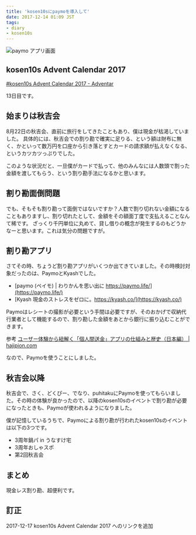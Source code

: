 ```yaml
---
title: 'kosen10sにpaymoを導入して'
date: 2017-12-14 01:09 JST
tags:
- diary
- kosen10s
---
```


![paymo アプリ画面](2017/paymo-app-screen.png)

## kosen10s Advent Calendar 2017
[#kosen10s Advent Calendar 2017 - Adventar](https://adventar.org/calendars/2199)

13日目です。

## 始まりは秋吉会
8月22日の秋吉会、直前に旅行をしてきたこともあり、僕は現金が枯渇していました。
具体的には、秋吉会での割り勘で確実に足りる、という額は財布に無く、かといって数万円を口座から引き落とすとカードの請求額が払えなくなる、というカツカツっぷりでした。

このような状況だと、一旦僕がカードで払って、他のみんなには人数頭で割った金額を渡してもらう、という割り勘手法になるかと思います。

## 割り勘面倒問題
でも、そもそも割り勘って面倒ではないですか？人数で割り切れない金額になることもありますし、割り切れたとして、金額をその額面丁度で支払えることなんて稀です。
ざっくり千円単位に丸めて、貸し借りの概念が発生するのもどうかなーと思います。これは気分の問題ですが。

## 割り勘アプリ
さてその時、ちょうど割り勘アプリがいくつか出てきていました。その時検討対象だったのは、PaymoとKyashでした。

* [paymo (ペイモ) | わりかんを思い出に https://paymo.life/](https://paymo.life/)
* [Kyash 現金のストレスをゼロに。https://kyash.co/](https://kyash.co/)

Paymoはレシートの撮影が必要という手間は必要ですが、そのおかげで収納代行業者として機能するので、割り勘した金額をあとから銀行に振り込むことができます。

参考 [ユーザー体験から紐解く「個人間送金」アプリの仕組みと歴史（日本編） | hajipion.com](https://hajipion.com/2376.html)

なので、Paymoを使うことにしました。

## 秋吉会以降
秋吉会で、さく、どくぴー、でなり、puhitakuにPaymoを使ってもらいました。その時の体験が良かったので、以降のkosen10sのイベントで割り勘が必要になったときも、Paymoが使われるようになりました。

僕が記憶しているうちで、Paymoによる割り勘が行われたkosen10sのイベントは以下の3つです。

- 3周年鍋パ in うなすけ宅
- 3周年おしゃスポ
- 第2回秋吉会

## まとめ
現金レス割り勘、超便利です。

## 訂正
2017-12-17 kosen10s Advent Calendar 2017 へのリンクを追加

